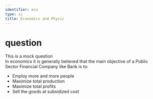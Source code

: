 ```yaml
---
identifier: eco
type: sc
title: Economics and Physic
---
```


# question
This is a mock question  
In economics it is generally believed that the main objective of a Public Sector Financial Company like Bank is to:

- Employ more and more people
- Maximize total production
- Maximize total profits
- Sell the goods at subsidized cost


